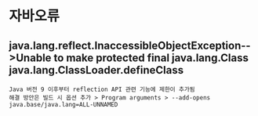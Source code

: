 # 자바오류

## java.lang.reflect.InaccessibleObjectException-->Unable to make protected final java.lang.Class java.lang.ClassLoader.defineClass
```
Java 버전 9 이후부터 reflection API 관련 기능에 제한이 추가됨
해결 방안은 빌드 시 옵션 추가 > Program arguments > --add-opens java.base/java.lang=ALL-UNNAMED
```


